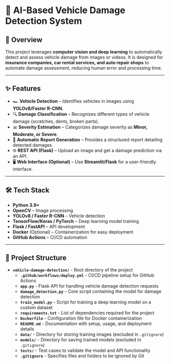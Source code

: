 # 🚗 AI-Based Vehicle Damage Detection System

## 📌 Overview
This project leverages **computer vision and deep learning** to automatically detect and assess vehicle damage from images or videos. It is designed for **insurance companies, car rental services, and auto repair shops** to automate damage assessment, reducing human error and processing time.

---

## ✨ Features
- 🏎️ **Vehicle Detection** – Identifies vehicles in images using **YOLOv8/Faster R-CNN**.
- 🔍 **Damage Classification** – Recognizes different types of vehicle damage (scratches, dents, broken parts).
- 📊 **Severity Estimation** – Categorizes damage severity as **Minor, Moderate, or Severe**.
- 📄 **Automatic Report Generation** – Provides a structured report detailing detected damages.
- 🌐 **REST API (Flask)** – Upload an image and get a damage prediction via an API.
- 🖥 **Web Interface (Optional)** – Use **Streamlit/Flask** for a user-friendly interface.

---

## 🛠 Tech Stack
- **Python 3.9+**
- **OpenCV** – Image processing
- **YOLOv8 / Faster R-CNN** – Vehicle detection
- **TensorFlow/Keras / PyTorch** – Deep learning model training
- **Flask / FastAPI** – API development
- **Docker** (Optional) – Containerization for easy deployment
- **GitHub Actions** – CI/CD automation

---

## 📂 Project Structure

- **`vehicle-damage-detection/`** - Root directory of the project
  - **`.github/workflows/deploy.yml`** - CI/CD pipeline setup for GitHub Actions
  - **`app.py`** - Flask API for handling vehicle damage detection requests
  - **`damage_detection.py`** - Core script containing the model for damage detection
  - **`train_model.py`** - Script for training a deep learning model on a custom dataset
  - **`requirements.txt`** - List of dependencies required for the project
  - **`Dockerfile`** - Configuration file for Docker containerization
  - **`README.md`** - Documentation with setup, usage, and deployment details
  - **`data/`** - Directory for storing training images (excluded in `.gitignore`)
  - **`models/`** - Directory for saving trained models (excluded in `.gitignore`)
  - **`tests/`** - Test cases to validate the model and API functionality
  - **`.gitignore`** - Specifies files and folders to be ignored by Git


